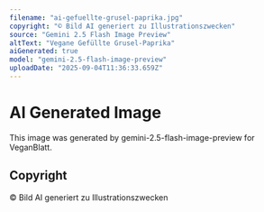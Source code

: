 ```yaml
---
filename: "ai-gefuellte-grusel-paprika.jpg"
copyright: "© Bild AI generiert zu Illustrationszwecken"
source: "Gemini 2.5 Flash Image Preview"
altText: "Vegane Gefüllte Grusel-Paprika"
aiGenerated: true
model: "gemini-2.5-flash-image-preview"
uploadDate: "2025-09-04T11:36:33.659Z"
---
```


# AI Generated Image

This image was generated by gemini-2.5-flash-image-preview for VeganBlatt.

## Copyright
© Bild AI generiert zu Illustrationszwecken
